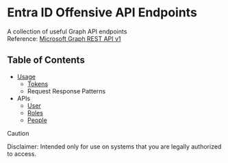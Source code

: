 # Entra ID Offensive API Endpoints
A collection of useful Graph API endpoints  
Reference: [Microsoft Graph REST API v1](https://learn.microsoft.com/en-us/graph/?view=graph-rest-1.0)
## Table of Contents
- [Usage](usage.md)
  - [Tokens](usage.md#tokens)
  - Request Response Patterns
- APIs
  - [User](user.md)
  - [Roles](roles.md)
  - [People](people.md)
> [!CAUTION]
> Disclaimer: Intended only for use on systems that you are legally authorized to access.
